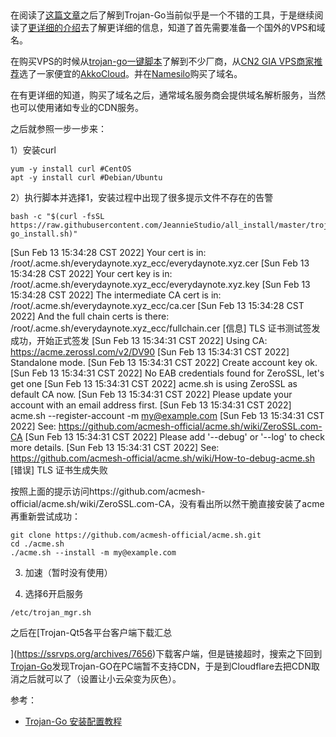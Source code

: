 ##

在阅读了[这篇文章](https://iyideng.vip/black-technology/cgfw/vpn-ss-ssr-v2ray-trojan-wireguard-bypass-gfw.html)之后了解到Trojan-Go当前似乎是一个不错的工具，于是继续阅读了[更详细的介绍](https://iyideng.vip/black-technology/cgfw/trojan-go.html)去了解更详细的信息，知道了首先需要准备一个国外的VPS和域名。

在购买VPS的时候从[trojan-go一键脚本](https://v2xtls.org/trojan-go%e4%b8%80%e9%94%ae%e8%84%9a%e6%9c%ac/)了解到不少厂商，从[CN2 GIA VPS商家推荐](https://v2xtls.org/cn2-gia-vps%e5%92%8c%e5%95%86%e5%ae%b6%e6%8e%a8%e8%8d%90/)选了一家便宜的[AkkoCloud](https://www.akkocloud.com/)。并在[Namesilo](https://iyideng.vip/note/namesilo-domain-registrar.html)购买了域名。

在[](https://iyideng.vip/black-technology/cgfw/trojan-server-building-and-using-tutorial.html)有更详细的知道，购买了域名之后，通常域名服务商会提供域名解析服务，当然也可以使用诸如[](https://dash.cloudflare.com/sign-up)专业的CDN服务。

之后就参照[](https://iyideng.vip/black-technology/cgfw/trojan-go.html)一步一步来：

1）安装curl

```
yum -y install curl #CentOS
apt -y install curl #Debian/Ubuntu
```

2）执行脚本并选择1，安装过程中出现了很多提示文件不存在的告警

```
bash -c "$(curl -fsSL https://raw.githubusercontent.com/JeannieStudio/all_install/master/trojan-go_install.sh)"
```

[Sun Feb 13 15:34:28 CST 2022] Your cert is in: /root/.acme.sh/everydaynote.xyz_ecc/everydaynote.xyz.cer
[Sun Feb 13 15:34:28 CST 2022] Your cert key is in: /root/.acme.sh/everydaynote.xyz_ecc/everydaynote.xyz.key
[Sun Feb 13 15:34:28 CST 2022] The intermediate CA cert is in: /root/.acme.sh/everydaynote.xyz_ecc/ca.cer
[Sun Feb 13 15:34:28 CST 2022] And the full chain certs is there: /root/.acme.sh/everydaynote.xyz_ecc/fullchain.cer
[信息] TLS 证书测试签发成功，开始正式签发
[Sun Feb 13 15:34:31 CST 2022] Using CA: https://acme.zerossl.com/v2/DV90
[Sun Feb 13 15:34:31 CST 2022] Standalone mode.
[Sun Feb 13 15:34:31 CST 2022] Create account key ok.
[Sun Feb 13 15:34:31 CST 2022] No EAB credentials found for ZeroSSL, let's get one
[Sun Feb 13 15:34:31 CST 2022] acme.sh is using ZeroSSL as default CA now.
[Sun Feb 13 15:34:31 CST 2022] Please update your account with an email address first.
[Sun Feb 13 15:34:31 CST 2022] acme.sh --register-account -m my@example.com
[Sun Feb 13 15:34:31 CST 2022] See: https://github.com/acmesh-official/acme.sh/wiki/ZeroSSL.com-CA
[Sun Feb 13 15:34:31 CST 2022] Please add '--debug' or '--log' to check more details.
[Sun Feb 13 15:34:31 CST 2022] See: https://github.com/acmesh-official/acme.sh/wiki/How-to-debug-acme.sh
[错误] TLS 证书生成失败

按照上面的提示访问https://github.com/acmesh-official/acme.sh/wiki/ZeroSSL.com-CA，没有看出所以然干脆直接安装了acme再重新尝试成功：

```
git clone https://github.com/acmesh-official/acme.sh.git
cd ./acme.sh
./acme.sh --install -m my@example.com
```

3) 加速（暂时没有使用）

4) 选择6开启服务

```
/etc/trojan_mgr.sh
```

之后在[Trojan-Qt5各平台客户端下载汇总

](https://ssrvps.org/archives/7656)下载客户端，但是链接超时，搜索之下回到[Trojan-Go](https://iyideng.vip/black-technology/cgfw/trojan-go.html)发现Trojan-GO在PC端暂不支持CDN，于是到Cloudflare去把CDN取消之后就可以了（设置让小云朵变为灰色）。

参考：

- [Trojan-Go 安装配置教程](https://qoant.com/2020/06/vps-with-trojan-go/)
